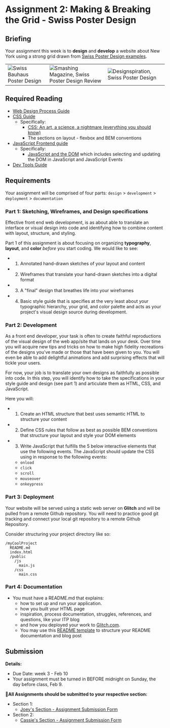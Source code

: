 # Assignment 2: Making & Breaking the Grid - Swiss Poster Design

## Briefing

Your assignment this week is to **design** and **develop** a website about New York using a strong grid drawn from [Swiss Poster Design examples](https://duckduckgo.com/?q=swiss+poster+design&t=ffab&iax=images&ia=images). 

|     |     |     |
| :--- | --- | ---   |
|![Swiss Bauhaus Poster Design](https://mir-s3-cdn-cf.behance.net/project_modules/disp/846f1d30168169.560573d11654d.jpg) | ![Smashing Magazine, Swiss Poster Design Review](https://cloud.netlifyusercontent.com/assets/344dbf88-fdf9-42bb-adb4-46f01eedd629/30ec28ab-658a-4397-a974-580743f02566/poster3.jpg) | ![Designspiration, Swiss Poster Design](https://dspncdn.com/a1/media/692x/6f/6a/d1/6f6ad1ecf3ad3577d5b3e184339a82e0.jpg) |

## Required Reading

* [Web Design Process Guide](../guides/web-design-process.md)
* [CSS Guide](../guides/css-guide.md)
  * Specifically:
    * [CSS: An art, a science, a nightmare (everything you should know) ](https://www.taniarascia.com/overview-of-css-concepts/)
    * The sections on layout - flexbox and BEM conventions
* [JavaScript Frontend guide](../guides/javascript-frontend-guide.md)
  * Specifically:
    * [JavaScript and the DOM](../guides/javascript-frontend-guide.md#javascript-and-the-dom) which includes selecting and updating the DOM in JavaScript and JavaScript Events
* [Dev Tools Guide](../guides/dev-tools.md)

## Requirements

Your assignment will be comprised of four parts: `design` > `development` > `deployment` > `documentation`

### Part 1: Sketching, Wireframes, and Design specifications
Effective front end web development, is as about able to translate an interface or visual design into code and identifying how to combine content with layout, structure, and styling.

Part 1 of this assignment is about focusing on organizing **typography**, **layout**, and **color** *before* you start coding. We would like to see:

* 1. Annotated hand-drawn sketches of your layout and content
* 2. Wireframes that translate your hand-drawn sketches into a digital format
* 3. A "final" design that breathes life into your wireframes
* 4. Basic style guide that is specifies at the very least about your typographic hierarchy, your grid, and color palette and acts as your project's visual design source during development. 


### Part 2: Development

As a front end developer, your task is often to create faithful reproductions of the visual design of the web app/site that lands on your desk. Over time you will acquire new tips and tricks on how to make high fidelity recreations of the designs you've made or those that have been given to you. You will even be able to add delightful animations and add surprising effects that will tickle your users. 

For now, your job is to translate your own designs as faithfully as possible into code. In this step, you will identify how to take the specifications in your style guide and design (see part 1) and articulate them as HTML, CSS, and JavaScript. 

Here you will:
* 1. Create an HTML structure that best uses semantic HTML to structure your content
* 2. Define CSS rules that follow as best as possible BEM conventions that structure your layout and style your DOM elements
* 3. Write JavaScript that fulfills the 5 below interactive elements that use the following events. The JavaScript should update the CSS using in response to the following events:
  * `onload`
  * `click`
  * `scroll`
  * `mouseover`
  * `onkeypress`

### Part 3: Deployment
Your website will be served using a static web server on **Glitch** and will be pulled from a remote Github repository. You will need to practice good git tracking and connect your local git repository to a remote Github Repository. 

Consider structuring your project directory like so:

```
/myCoolProject
  README.md
  index.html
  /public
    /js
      main.js
    /css
      main.css
```

<!-- You can copy the code from Assignment `01` from last week and put your static HTML, CSS, and JavaScript files into the correct directories. 

**e.g.**:
* `index.html`
* `/views`:
  * `about.html`
* `/public`:
  * `/js`:
    * `main.js`
  * `/css`:
    * `main.css` -->
  
### Part 4: Documentation
* You must have a README.md that explains:
    * how to set up and run your application.
    * how you built your HTML page
    * inspiration, process documentation, struggles, references, and questions, like your ITP blog
    * and how you deployed your work to [Glitch.com](https://glitch.com).
  * You may use this [README template](/templates/readme-template.md) to structure your README documentation and blog post

## Submission

**Details:**
* Due Date: week 3 - Feb 10
* Your assignment must be turned in BEFORE midnight on Sunday, the day before class, Feb 9.

**📨All Assignments should be submitted to your respective section:**
* Section 1:
  * [Joey's Section - Assignment Submission Form](https://forms.gle/GkLsRM581kfyHg6W6)
* Section 2:
  * [Cassie's Section - Assignment Submission Form](https://forms.gle/pzxHjZtq1iP5WAyv9)


